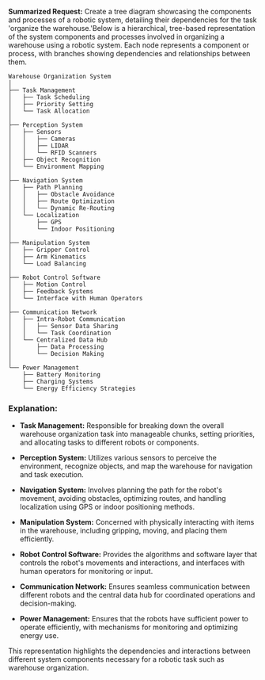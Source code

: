 **Summarized Request:**
Create a tree diagram showcasing the components and processes of a robotic system, detailing their dependencies for the task 'organize the warehouse.'Below is a hierarchical, tree-based representation of the system components and processes involved in organizing a warehouse using a robotic system. Each node represents a component or process, with branches showing dependencies and relationships between them.

```
Warehouse Organization System
│
├── Task Management
│   ├── Task Scheduling
│   ├── Priority Setting
│   └── Task Allocation
│
├── Perception System
│   ├── Sensors
│   │   ├── Cameras
│   │   ├── LIDAR
│   │   └── RFID Scanners
│   ├── Object Recognition
│   └── Environment Mapping
│
├── Navigation System
│   ├── Path Planning
│   │   ├── Obstacle Avoidance
│   │   ├── Route Optimization
│   │   └── Dynamic Re-Routing
│   └── Localization
│       ├── GPS
│       └── Indoor Positioning
│
├── Manipulation System
│   ├── Gripper Control
│   ├── Arm Kinematics
│   └── Load Balancing
│
├── Robot Control Software
│   ├── Motion Control
│   ├── Feedback Systems
│   └── Interface with Human Operators
│
├── Communication Network
│   ├── Intra-Robot Communication
│   │   ├── Sensor Data Sharing
│   │   └── Task Coordination
│   └── Centralized Data Hub
│       ├── Data Processing
│       └── Decision Making
│
└── Power Management
    ├── Battery Monitoring
    ├── Charging Systems
    └── Energy Efficiency Strategies
```

### Explanation:

- **Task Management:** Responsible for breaking down the overall warehouse organization task into manageable chunks, setting priorities, and allocating tasks to different robots or components.

- **Perception System:** Utilizes various sensors to perceive the environment, recognize objects, and map the warehouse for navigation and task execution.

- **Navigation System:** Involves planning the path for the robot's movement, avoiding obstacles, optimizing routes, and handling localization using GPS or indoor positioning methods.

- **Manipulation System:** Concerned with physically interacting with items in the warehouse, including gripping, moving, and placing them efficiently.

- **Robot Control Software:** Provides the algorithms and software layer that controls the robot's movements and interactions, and interfaces with human operators for monitoring or input.

- **Communication Network:** Ensures seamless communication between different robots and the central data hub for coordinated operations and decision-making.

- **Power Management:** Ensures that the robots have sufficient power to operate efficiently, with mechanisms for monitoring and optimizing energy use.

This representation highlights the dependencies and interactions between different system components necessary for a robotic task such as warehouse organization.